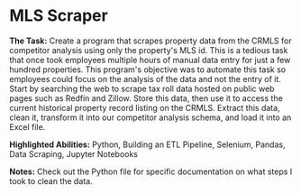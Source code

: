 # MLS Scraper

**The Task:** Create a program that scrapes property data from the CRMLS for competitor analysis using only the property's MLS id. This is a tedious task that once took employees multiple hours of manual data entry for just a few hundred properties. This program's objective was to automate this task so employees could focus on the analysis of the data and not the entry of it. Start by searching the web to scrape tax roll data hosted on public web pages such as Redfin and Zillow. Store this data, then use it to access the current historical property record listing on the CRMLS. Extract this data, clean it, transform it into our competitor analysis schema, and load it into an Excel file. 

**Highlighted Abilities:** Python, Building an ETL Pipeline, Selenium, Pandas, Data Scraping, Jupyter Notebooks

**Notes:** Check out the Python file for specific documentation on what steps I took to clean the data. 
